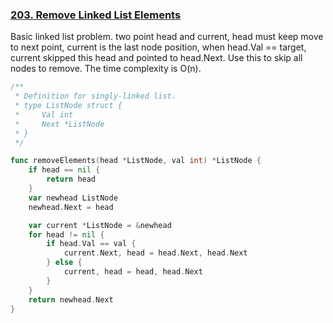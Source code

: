 ### [203. Remove Linked List Elements]

Basic linked list problem. two point head and current, head must keep move to next point,
current is the last node position, when head.Val == target, current skipped this head and pointed to head.Next.
Use this to skip all nodes to remove. The time complexity is O(n).

```go
/**
 * Definition for singly-linked list.
 * type ListNode struct {
 *     Val int
 *     Next *ListNode
 * }
 */

func removeElements(head *ListNode, val int) *ListNode {
	if head == nil {
		return head
	}
	var newhead ListNode
	newhead.Next = head

	var current *ListNode = &newhead
	for head != nil {
		if head.Val == val {
			current.Next, head = head.Next, head.Next
		} else {
			current, head = head, head.Next
		}
	}
	return newhead.Next
}
```

[203. Remove Linked List Elements]: https://leetcode.com/problems/remove-linked-list-elements/